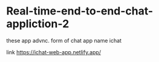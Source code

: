 # Real-time-end-to-end-chat-appliction-2
these app advnc. form of chat app name ichat 

link https://ichat-web-app.netlify.app/
